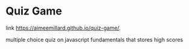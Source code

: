 # Quiz Game

link https://aimeemillard.github.io/quiz-game/.

multiple choice quiz on javascript fundamentals that stores high scores
